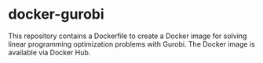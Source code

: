 # docker-gurobi
This repository contains a Dockerfile to create a Docker image for solving linear programming optimization problems with Gurobi. The Docker image is available via Docker Hub.
